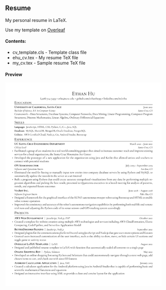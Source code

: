 ## Resume

My personal resume in LaTeX.

Use my template on [Overleaf](https://www.overleaf.com/latex/templates/cv-template/bkkwmxvnxgtq)

#### Contents:
* cv_template.cls - Template class file
* ehu_cv.tex - My resume TeX file
* my_cv.tex - Sample resume TeX file

#### Preview
![resume](/res/ehu_cv-1.png)
